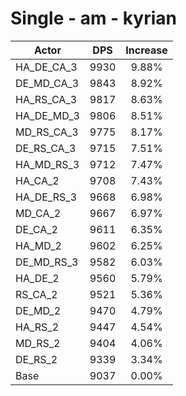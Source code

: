# Single - am - kyrian
| Actor | DPS | Increase |
|---|:---:|:---:|
|HA_DE_CA_3|9930|9.88%|
|DE_MD_CA_3|9843|8.92%|
|HA_RS_CA_3|9817|8.63%|
|HA_DE_MD_3|9806|8.51%|
|MD_RS_CA_3|9775|8.17%|
|DE_RS_CA_3|9715|7.51%|
|HA_MD_RS_3|9712|7.47%|
|HA_CA_2|9708|7.43%|
|HA_DE_RS_3|9668|6.98%|
|MD_CA_2|9667|6.97%|
|DE_CA_2|9611|6.35%|
|HA_MD_2|9602|6.25%|
|DE_MD_RS_3|9582|6.03%|
|HA_DE_2|9560|5.79%|
|RS_CA_2|9521|5.36%|
|DE_MD_2|9470|4.79%|
|HA_RS_2|9447|4.54%|
|MD_RS_2|9404|4.06%|
|DE_RS_2|9339|3.34%|
|Base|9037|0.00%|
